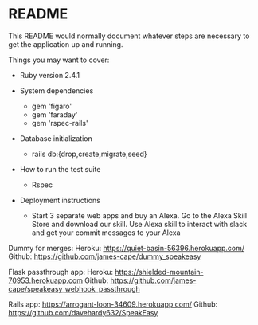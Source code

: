 # README

This README would normally document whatever steps are necessary to get the
application up and running.

Things you may want to cover:

* Ruby version
  2.4.1
  
* System dependencies
  - gem 'figaro'
  - gem 'faraday'
  - gem 'rspec-rails'
  
* Database initialization
  - rails db:{drop,create,migrate,seed}
  
* How to run the test suite
  - Rspec
  
* Deployment instructions
  - Start 3 separate web apps and buy an Alexa. Go to the Alexa Skill Store and download our skill. Use Alexa skill to interact with slack and get your commit messages to your Alexa
  
Dummy for merges:
Heroku: https://quiet-basin-56396.herokuapp.com/
Github: https://github.com/james-cape/dummy_speakeasy

Flask passthrough app:
Heroku: https://shielded-mountain-70953.herokuapp.com
Github: https://github.com/james-cape/speakeasy_webhook_passthrough

Rails app: https://arrogant-loon-34609.herokuapp.com/
Github: https://github.com/davehardy632/SpeakEasy

